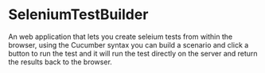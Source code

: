 # SeleniumTestBuilder

An web application that lets you create seleium tests from within the browser, using the Cucumber syntax you can build a scenario and click a button to run the test and it will run the test directly on the server and return the results back to the browser.
